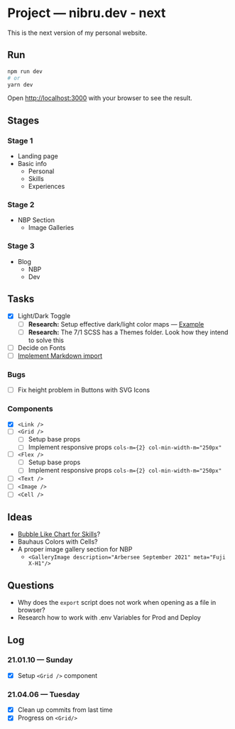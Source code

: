 # Project — nibru.dev - next

This is the next version of my personal website.

## Run

```bash
npm run dev
# or
yarn dev
```

Open [http://localhost:3000](http://localhost:3000) with your browser to see the result.

## Stages

### Stage 1

- Landing page
- Basic info 
	-	Personal
	-	Skills
	-	Experiences

### Stage 2

- NBP Section
	-	Image Galleries

### Stage 3

- Blog
	-	NBP
	-	Dev

## Tasks

- [x] Light/Dark Toggle
	- [ ] **Research:** Setup effective dark/light color maps — [Example](https://codepen.io/BarthyB/pen/EBzxje)
	- [ ] **Research:** The 7/1 SCSS has a Themes folder. Look how they intend to solve this
- [ ] Decide on Fonts
- [ ] [Implement Markdown import](http://geekhmer.github.io/blog/2018/03/29/import-markdown-files-and-serve-its-content-in-next-dot-js/)

### Bugs

- [ ] Fix height problem in Buttons with SVG Icons

### Components

- [x] `<Link />`
- [ ] `<Grid />`
	-	[ ] Setup base props
	-	[ ] Implement responsive props `cols-m={2} col-min-width-m="250px"`
- [ ] `<Flex />`
	-	[ ] Setup base props
	-	[ ] Implement responsive props `cols-m={2} col-min-width-m="250px"`
- [ ] `<Text />`
- [ ] `<Image />`
- [ ] `<Cell />`

## Ideas

- [Bubble Like Chart for Skills](https://www.npmjs.com/package/@weknow/react-bubble-chart-d3)?
- Bauhaus Colors with Cells?
- A proper image gallery section for NBP
	- `<GalleryImage description="Arbersee September 2021" meta="Fuji X-H1"/>`

## Questions

- Why does the `export` script does not work when opening as a file in browser?
- Research how to work with .env Variables for Prod and Deploy

## Log

### 21.01.10 — Sunday

- [x] Setup `<Grid />` component

### 21.04.06 — Tuesday

- [x] Clean up commits from last time
- [x] Progress on `<Grid/>`
